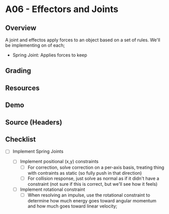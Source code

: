 A06 - Effectors and Joints
======

## Overview
A joint and effectos apply forces to an object based on a set of rules.  We'll be implementing on of each;  

- Spring Joint:  Applies forces to keep 

## Grading 

## Resources

## Demo

## Source (Headers)

## Checklist

- [ ] Implement Spring Joints 

    - [ ] Implement positional (x,y) constraints
       - [ ] For correction, solve correction on a per-axis basis, treating thing with contraints as static (so fully push in that direction)
       - [ ] For collision response, just solve as normal as if it didn't have a constraint (not sure if this is correct, but we'll see how it feels)
    - [ ] Implement rotational constraint
        - [ ] When resolving an impulse, use the rotational constraint to determine how much energy goes toward angular momentum and how much goes toward linear velocity;  